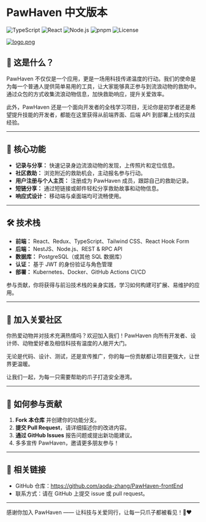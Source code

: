 # PawHaven 中文版本

![TypeScript](https://img.shields.io/badge/TypeScript-3178C6?logo=typescript&logoColor=white)
![React](https://img.shields.io/badge/React-20232a?logo=react&logoColor=61dafb)
![Node.js](https://img.shields.io/badge/Node.js-43853D?logo=node.js&logoColor=white)
![pnpm](https://img.shields.io/badge/Package-pnpm-F69220?logo=pnpm&logoColor=white)
![License](https://img.shields.io/github/license/aoda-zhang/fullStack-frontEnd)

[![logo.png](https://i.postimg.cc/wBfGBBYS/logo.png)](https://postimg.cc/XZ58H4J8)

## 🌟 这是什么？

PawHaven 不仅仅是一个应用，更是一场用科技传递温度的行动。我们的使命是为每一个普通人提供简单易用的工具，让大家能够真正参与到流浪动物的救助中。通过众包的方式收集流浪动物信息，加快救助响应，提升关爱效率。

此外，PawHaven 还是一个面向开发者的全栈学习项目，无论你是初学者还是希望提升技能的开发者，都能在这里获得从前端界面、后端 API 到部署上线的实战经验。

---

## 🚀 核心功能

- **记录与分享：** 快速记录身边流浪动物的发现，上传照片和定位信息。
- **社区救助：** 浏览附近的救助机会，主动报名参与行动。
- **用户注册与个人主页：** 注册成为 PawHaven 成员，跟踪自己的救助记录。
- **短链分享：** 通过短链接或邮件轻松分享救助故事和动物信息。
- **响应式设计：** 移动端与桌面端均可流畅使用。

---

## 🛠️ 技术栈

- **前端：** React、Redux、TypeScript、Tailwind CSS、React Hook Form
- **后端：** NestJS、Node.js、REST & RPC API
- **数据库：** PostgreSQL（或其他 SQL 数据库）
- **认证：** 基于 JWT 的身份验证与角色管理
- **部署：** Kubernetes、Docker、GitHub Actions CI/CD

参与贡献，你将获得与前沿技术栈的亲身实践，学习如何构建可扩展、易维护的应用。

---

## 🤝 加入关爱社区

你热爱动物并对技术充满热情吗？欢迎加入我们！PawHaven 向所有开发者、设计师、动物爱好者及相信科技有温度的人敞开大门。

无论是代码、设计、测试，还是宣传推广，你的每一份贡献都让项目更强大，让世界更温暖。

让我们一起，为每一只需要帮助的爪子打造安全港湾。

---

## 📩 如何参与贡献

1. **Fork 本仓库** 并创建你的功能分支。
2. **提交 Pull Request**，请详细描述你的改进内容。
3. **通过 GitHub Issues** 报告问题或提出新功能建议。
4. 多多宣传 PawHaven，邀请更多朋友参与！

---

## 🔗 相关链接

- GitHub 仓库：https://github.com/aoda-zhang/PawHaven-frontEnd
- 联系方式：请在 GitHub 上提交 issue 或 pull request。

---

感谢你加入 PawHaven —— 让科技与关爱同行，让每一只爪子都被看见！🐾❤️
